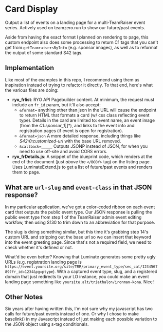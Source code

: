 # Card Display
Output a list of events on a landing page for a multi-TeamRaiser event series. Actively used on teamzero.run to show our future/past events.

Aside from having the exact format I planned on rendering to page, this custom endpoint also does some processing to return C1 tags that you can't get from `getTeamraisersByInfo` (e.g. sponsor images), as well as to reformat the output of some standard S42 tags.

## Implementation
Like most of the examples in this repo, I recommend using them as inspiration instead of trying to refactor it directly. To that end, here's what the various files are doing:

- **ryo_frlist**: RYO API Pagebuilder content. At minimum, the request must include an `fr_id` param, but it'll also accept:
  - `&format=` anything other than json in the URL will cause the endpoint to return HTML that formats a card (w/ css class reflecting event type). Details in the card are limited to: event name, an event image (from the *C1:sponsor_1*]]*), and links to the event info and registration pages (if event is open for registration).
  - `&format=json` A more detailed response, including things like *S42:0:customized-url* with the base URL removed.
  - `&callback=_____` Outputs JSONP instead of JSON, for when you need to use off-site and avoid CORS errors.
- **ryo_frDetails.js**: A snippet of the blueprint code, which renders at the end of the document (just *above* the `</BODY>` tag) on the listing page. Uses LuminateExtend.js to get a list of future/past events and renders them to page.

## What are `url-slug` and `event-class` in that JSON response?
In my particular application, we've got a color-coded ribbon on each event card that outputs the public event type. Our JSON response is pulling the public event type from step 1 of the TeamRaiser admin event editing workfow, then using S130 to trim down to an abbreviation for that purpose.

The slug is doing something similar, but this time it's grabbing step 14's custom URL and stripping out the base url so we can insert that keyword into the event greeting page. Since that's not a required field, we need to check whether it's defined or not.

What'd be even better? Knowing that Luminate generates some pretty ugly URLs (e.g. registration landing page is `https://event.yoursite.org/site/TRR/primary_event_type/sec_cat/123456789?fr_id=1234&pg=ptype`). With a captured event type, slug, and a registered domain that just redirects to your LO instance, you could make an event landing page something like `yoursite.alt/triathalon/ironman-kona`. Nice!

## Other Notes
Six years after having written this, I'm not sure why my javascript has two calls for future/past events instead of one. Or why I chose to make baselink() in my Javascript instead of just making each possible variation to the JSON object using s-tag conditionals.